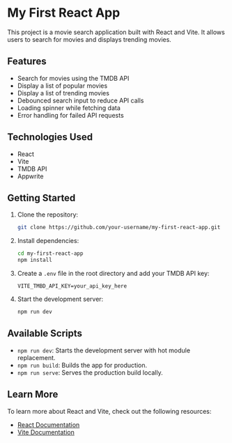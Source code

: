 # My First React App

This project is a movie search application built with React and Vite. It allows users to search for movies and displays trending movies.

## Features

- Search for movies using the TMDB API
- Display a list of popular movies
- Display a list of trending movies
- Debounced search input to reduce API calls
- Loading spinner while fetching data
- Error handling for failed API requests

## Technologies Used

- React
- Vite
- TMDB API
- Appwrite

## Getting Started

1. Clone the repository:
   ```bash
   git clone https://github.com/your-username/my-first-react-app.git
   ```
2. Install dependencies:
   ```bash
   cd my-first-react-app
   npm install
   ```
3. Create a `.env` file in the root directory and add your TMDB API key:
   ```env
   VITE_TMBD_API_KEY=your_api_key_here
   ```
4. Start the development server:
   ```bash
   npm run dev
   ```

## Available Scripts

- `npm run dev`: Starts the development server with hot module replacement.
- `npm run build`: Builds the app for production.
- `npm run serve`: Serves the production build locally.

## Learn More

To learn more about React and Vite, check out the following resources:

- [React Documentation](https://reactjs.org/)
- [Vite Documentation](https://vitejs.dev/)
